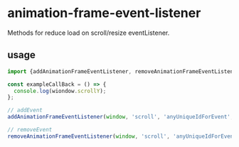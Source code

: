 # animation-frame-event-listener

Methods for reduce load on scroll/resize eventListener.

## usage

```js
import {addAnimationFrameEventListener, removeAnimationFrameEventListener} from 'animation-frame-event-listener';

const exampleCallBack = () => {
  console.log(wiondow.scrollY);
};

// addEvent
addAnimationFrameEventListener(window, 'scroll', 'anyUniqueIdForEvent', exampleCallBack);

// removeEvent
removeAnimationFrameEventListener(window, 'scroll', 'anyUniqueIdForEvent', exampleCallBack);
```